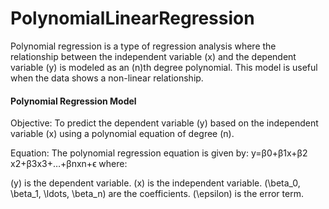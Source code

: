 # PolynomialLinearRegression
Polynomial regression is a type of regression analysis where the relationship between the independent variable (x) and the dependent variable (y) is modeled as an (n)th degree polynomial. This model is useful when the data shows a non-linear relationship.

<h4>Polynomial Regression Model</h4>
Objective: To predict the dependent variable (y) based on the independent variable (x) using a polynomial equation of degree (n).

Equation: The polynomial regression equation is given by:
y=β0​+β1​x+β2​x2+β3​x3+…+βn​xn+ϵ
where:

(y) is the dependent variable.
(x) is the independent variable.
(\beta_0, \beta_1, \ldots, \beta_n) are the coefficients.
(\epsilon) is the error term.
